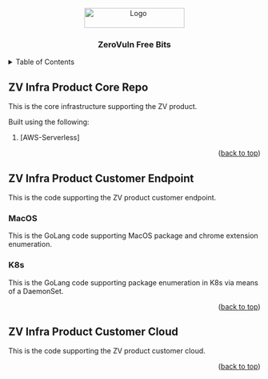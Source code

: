 <!-- PROJECT LOGO -->
<br />
<div align="center">
  <a href="https://zerovuln.ai">
    <img src="images/zv-logo.png" alt="Logo" width="200" height="40">
  </a>

  <h3 align="center">ZeroVuln Free Bits </h3>
</div>

<!-- TABLE OF CONTENTS -->
<details>
  <summary>Table of Contents</summary>
  <ol>
    <li>
      <a href="#cloudflare">Cloudflare Deployment</a>
    </li>
    <li>
      <a href="#aws">AWS</a>
    </li>
  </ol>
</details>



<!-- ZV INFRA PRODUCT CORE REPO-->
## ZV Infra Product Core Repo

This is the core infrastructure supporting the ZV product.

Built using the following:
1. [AWS-Serverless]



<p align="right">(<a href="#readme-top">back to top</a>)</p>


<!-- ZV INFRA PRODUCT CUSTOMER ENDPOINT -->
## ZV Infra Product Customer Endpoint

This is the code supporting the ZV product customer endpoint.


<!-- MACOS -->
### MacOS

This is the GoLang code supporting MacOS package and chrome extension enumeration.

<!-- K8S -->
### K8s

This is the GoLang code supporting package enumeration in K8s via means of a DaemonSet. 

<p align="right">(<a href="#readme-top">back to top</a>)</p>

<!-- ZV INFRA PRODUCT CUSTOMER CLOUD -->
## ZV Infra Product Customer Cloud

This is the code supporting the ZV product customer cloud.

<p align="right">(<a href="#readme-top">back to top</a>)</p>
